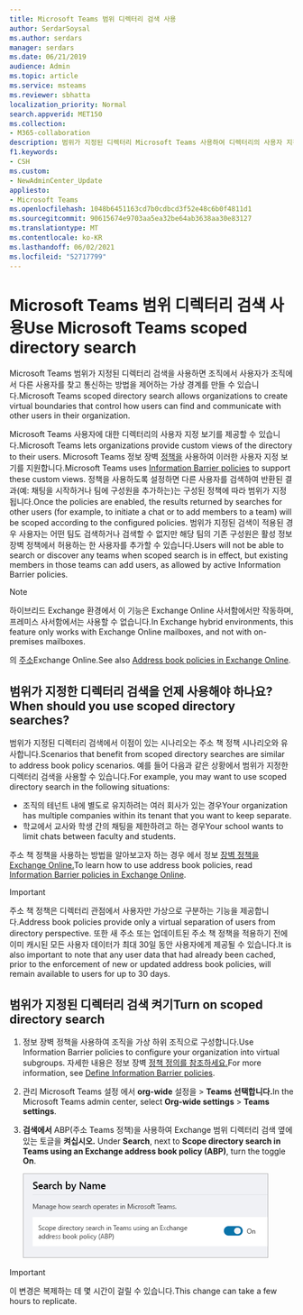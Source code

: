 ```yaml
---
title: Microsoft Teams 범위 디렉터리 검색 사용
author: SerdarSoysal
ms.author: serdars
manager: serdars
ms.date: 06/21/2019
audience: Admin
ms.topic: article
ms.service: msteams
ms.reviewer: sbhatta
localization_priority: Normal
search.appverid: MET150
ms.collection:
- M365-collaboration
description: 범위가 지정된 디렉터리 Microsoft Teams 사용하여 디렉터리의 사용자 지정 보기를 제공하는 방법을 알아보십시오.
f1.keywords:
- CSH
ms.custom:
- NewAdminCenter_Update
appliesto:
- Microsoft Teams
ms.openlocfilehash: 1048b6451163cd7b0cdbcd3f52e48c6b0f4811d1
ms.sourcegitcommit: 90615674e9703aa5ea32be64ab3638aa30e83127
ms.translationtype: MT
ms.contentlocale: ko-KR
ms.lasthandoff: 06/02/2021
ms.locfileid: "52717799"
---
```

# <a name="use-microsoft-teams-scoped-directory-search"></a><span data-ttu-id="ded86-103">Microsoft Teams 범위 디렉터리 검색 사용</span><span class="sxs-lookup"><span data-stu-id="ded86-103">Use Microsoft Teams scoped directory search</span></span>

<span data-ttu-id="ded86-104">Microsoft Teams 범위가 지정된 디렉터리 검색을 사용하면 조직에서 사용자가 조직에서 다른 사용자를 찾고 통신하는 방법을 제어하는 가상 경계를 만들 수 있습니다.</span><span class="sxs-lookup"><span data-stu-id="ded86-104">Microsoft Teams scoped directory search allows organizations to create virtual boundaries that control how users can find and communicate with other users in their organization.</span></span> 

<span data-ttu-id="ded86-105">Microsoft Teams 사용자에 대한 디렉터리의 사용자 지정 보기를 제공할 수 있습니다.</span><span class="sxs-lookup"><span data-stu-id="ded86-105">Microsoft Teams lets organizations provide custom views of the directory to their users.</span></span> <span data-ttu-id="ded86-106">Microsoft Teams 정보 장벽 [정책을](/microsoft-365/compliance/information-barriers) 사용하여 이러한 사용자 지정 보기를 지원합니다.</span><span class="sxs-lookup"><span data-stu-id="ded86-106">Microsoft Teams uses [Information Barrier policies](/microsoft-365/compliance/information-barriers) to support these custom views.</span></span> <span data-ttu-id="ded86-107">정책을 사용하도록 설정하면 다른 사용자를 검색하여 반환된 결과(예: 채팅을 시작하거나 팀에 구성원을 추가하는)는 구성된 정책에 따라 범위가 지정됩니다.</span><span class="sxs-lookup"><span data-stu-id="ded86-107">Once the policies are enabled, the results returned by searches for other users (for example, to initiate a chat or to add members to a team) will be scoped according to the configured policies.</span></span> <span data-ttu-id="ded86-108">범위가 지정된 검색이 적용된 경우 사용자는 어떤 팀도 검색하거나 검색할 수 없지만 해당 팀의 기존 구성원은 활성 정보 장벽 정책에서 허용하는 한 사용자를 추가할 수 있습니다.</span><span class="sxs-lookup"><span data-stu-id="ded86-108">Users will not be able to search or discover any teams when scoped search is in effect, but existing members in those teams can add users, as allowed by active Information Barrier policies.</span></span>

> [!NOTE]
> <span data-ttu-id="ded86-109">하이브리드 Exchange 환경에서 이 기능은 Exchange Online 사서함에서만 작동하며, 프레미스 사서함에서는 사용할 수 없습니다.</span><span class="sxs-lookup"><span data-stu-id="ded86-109">In Exchange hybrid environments, this feature only works with Exchange Online mailboxes, and not with on-premises mailboxes.</span></span>

<span data-ttu-id="ded86-110">의 [주소](https://docs.microsoft.com/exchange/address-books/address-book-policies/address-book-policies)Exchange Online.</span><span class="sxs-lookup"><span data-stu-id="ded86-110">See also [Address book policies in Exchange Online](https://docs.microsoft.com/exchange/address-books/address-book-policies/address-book-policies).</span></span>

## <a name="when-should-you-use-scoped-directory-searches"></a><span data-ttu-id="ded86-111">범위가 지정한 디렉터리 검색을 언제 사용해야 하나요?</span><span class="sxs-lookup"><span data-stu-id="ded86-111">When should you use scoped directory searches?</span></span>

<span data-ttu-id="ded86-112">범위가 지정된 디렉터리 검색에서 이점이 있는 시나리오는 주소 책 정책 시나리오와 유사합니다.</span><span class="sxs-lookup"><span data-stu-id="ded86-112">Scenarios that benefit from scoped directory searches are similar to address book policy scenarios.</span></span> <span data-ttu-id="ded86-113">예를 들어 다음과 같은 상황에서 범위가 지정한 디렉터리 검색을 사용할 수 있습니다.</span><span class="sxs-lookup"><span data-stu-id="ded86-113">For example, you may want to use scoped directory search in the following situations:</span></span>

- <span data-ttu-id="ded86-114">조직의 테넌트 내에 별도로 유지하려는 여러 회사가 있는 경우</span><span class="sxs-lookup"><span data-stu-id="ded86-114">Your organization has multiple companies within its tenant that you want to keep separate.</span></span> 
- <span data-ttu-id="ded86-115">학교에서 교사와 학생 간의 채팅을 제한하려고 하는 경우</span><span class="sxs-lookup"><span data-stu-id="ded86-115">Your school wants to limit chats between faculty and students.</span></span> 
 
<span data-ttu-id="ded86-116">주소 책 정책을 사용하는 방법을 알아보고자 하는 경우 에서 정보 [장벽 정책을 Exchange Online.](/microsoft-365/compliance/information-barriers)</span><span class="sxs-lookup"><span data-stu-id="ded86-116">To learn how to use address book policies, read [Information Barrier policies in Exchange Online](/microsoft-365/compliance/information-barriers).</span></span>

> [!IMPORTANT]
> <span data-ttu-id="ded86-117">주소 책 정책은 디렉터리 관점에서 사용자만 가상으로 구분하는 기능을 제공합니다.</span><span class="sxs-lookup"><span data-stu-id="ded86-117">Address book policies provide only a virtual separation of users from directory perspective.</span></span> <span data-ttu-id="ded86-118">또한 새 주소 또는 업데이트된 주소 책 정책을 적용하기 전에 이미 캐시된 모든 사용자 데이터가 최대 30일 동안 사용자에게 제공될 수 있습니다.</span><span class="sxs-lookup"><span data-stu-id="ded86-118">It is also important to note that any user data that had already been cached, prior to the enforcement of new or updated address book policies, will remain available to users for up to 30 days.</span></span>

## <a name="turn-on-scoped-directory-search"></a><span data-ttu-id="ded86-119">범위가 지정된 디렉터리 검색 켜기</span><span class="sxs-lookup"><span data-stu-id="ded86-119">Turn on scoped directory search</span></span>

1. <span data-ttu-id="ded86-120">정보 장벽 정책을 사용하여 조직을 가상 하위 조직으로 구성합니다.</span><span class="sxs-lookup"><span data-stu-id="ded86-120">Use Information Barrier policies to configure your organization into virtual subgroups.</span></span> <span data-ttu-id="ded86-121">자세한 내용은 정보 장벽 [정책 정의를 참조하세요.](/microsoft-365/compliance/information-barriers-policies)</span><span class="sxs-lookup"><span data-stu-id="ded86-121">For more information, see [Define Information Barrier policies](/microsoft-365/compliance/information-barriers-policies).</span></span>

2. <span data-ttu-id="ded86-122">관리 Microsoft Teams 설정 에서 **org-wide** 설정을  >  **Teams 선택합니다.**</span><span class="sxs-lookup"><span data-stu-id="ded86-122">In the Microsoft Teams admin center, select **Org-wide settings** > **Teams settings**.</span></span>

3. <span data-ttu-id="ded86-123">**검색에서** ABP(주소 Teams 정책)을 사용하여 Exchange 범위 디렉터리 검색 옆에 있는 토글을 **켜십시오.** </span><span class="sxs-lookup"><span data-stu-id="ded86-123">Under **Search**, next to **Scope directory search in Teams using an Exchange address book policy (ABP)**, turn the toggle **On**.</span></span>

    ![관리 센터에서 범위가 Microsoft Teams 디렉터리 검색](media/teams-scoped-directory-search-image1.png)


> [!IMPORTANT]
> <span data-ttu-id="ded86-125">이 변경은 복제하는 데 몇 시간이 걸릴 수 있습니다.</span><span class="sxs-lookup"><span data-stu-id="ded86-125">This change can take a few hours to replicate.</span></span>
